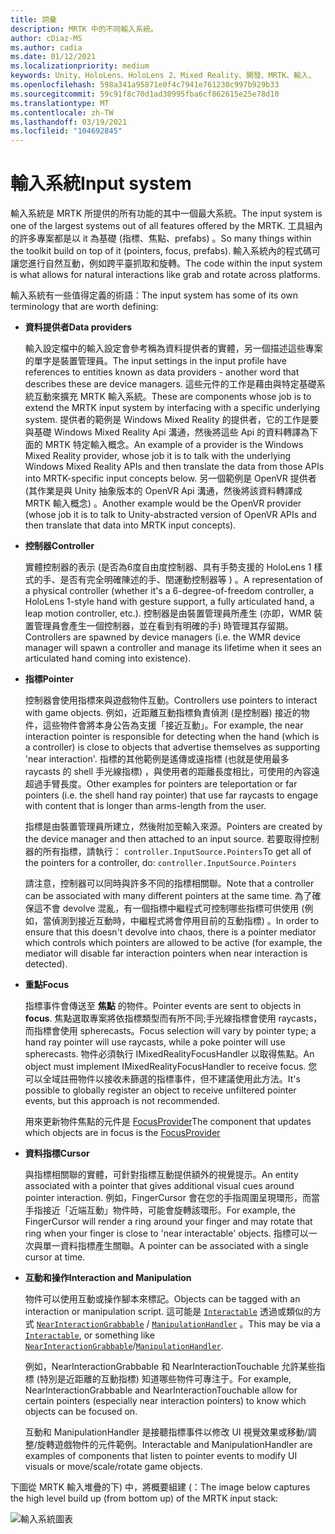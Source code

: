 ```yaml
---
title: 詞彙
description: MRTK 中的不同輸入系統。
author: cDiaz-MS
ms.author: cadia
ms.date: 01/12/2021
ms.localizationpriority: medium
keywords: Unity、HoloLens、HoloLens 2、Mixed Reality、開發、MRTK、輸入、
ms.openlocfilehash: 598a341a95871e0f4c7941e761230c997b929b33
ms.sourcegitcommit: 59c91f8c70d1ad30995fba6cf862615e25e78d10
ms.translationtype: MT
ms.contentlocale: zh-TW
ms.lasthandoff: 03/19/2021
ms.locfileid: "104692845"
---
```

# <a name="input-system"></a><span data-ttu-id="809e2-104">輸入系統</span><span class="sxs-lookup"><span data-stu-id="809e2-104">Input system</span></span>

<span data-ttu-id="809e2-105">輸入系統是 MRTK 所提供的所有功能的其中一個最大系統。</span><span class="sxs-lookup"><span data-stu-id="809e2-105">The input system is one of the largest systems out of all features offered by the MRTK.</span></span>
<span data-ttu-id="809e2-106">工具組內的許多專案都是以 it 為基礎 (指標、焦點、prefabs) 。</span><span class="sxs-lookup"><span data-stu-id="809e2-106">So many things within the toolkit build on top of it (pointers, focus, prefabs).</span></span> <span data-ttu-id="809e2-107">輸入系統內的程式碼可讓您進行自然互動，例如跨平臺抓取和旋轉。</span><span class="sxs-lookup"><span data-stu-id="809e2-107">The code within the input system is what allows for natural interactions like grab and rotate across platforms.</span></span>

<span data-ttu-id="809e2-108">輸入系統有一些值得定義的術語：</span><span class="sxs-lookup"><span data-stu-id="809e2-108">The input system has some of its own terminology that are worth defining:</span></span>

- <span data-ttu-id="809e2-109">**資料提供者**</span><span class="sxs-lookup"><span data-stu-id="809e2-109">**Data providers**</span></span>

    <span data-ttu-id="809e2-110">輸入設定檔中的輸入設定會參考稱為資料提供者的實體，另一個描述這些專案的單字是裝置管理員。</span><span class="sxs-lookup"><span data-stu-id="809e2-110">The input settings in the input profile have references to entities known as data providers - another word that describes these are device managers.</span></span> <span data-ttu-id="809e2-111">這些元件的工作是藉由與特定基礎系統互動來擴充 MRTK 輸入系統。</span><span class="sxs-lookup"><span data-stu-id="809e2-111">These are components whose job is to extend the MRTK input system by interfacing with a specific underlying system.</span></span> <span data-ttu-id="809e2-112">提供者的範例是 Windows Mixed Reality 的提供者，它的工作是要與基礎 Windows Mixed Reality Api 溝通，然後將這些 Api 的資料轉譯為下面的 MRTK 特定輸入概念。</span><span class="sxs-lookup"><span data-stu-id="809e2-112">An example of a provider is the Windows Mixed Reality provider, whose job it is to talk with the underlying Windows Mixed Reality APIs and then translate the data from those APIs into MRTK-specific input concepts below.</span></span> <span data-ttu-id="809e2-113">另一個範例是 OpenVR 提供者 (其作業是與 Unity 抽象版本的 OpenVR Api 溝通，然後將該資料轉譯成 MRTK 輸入概念) 。</span><span class="sxs-lookup"><span data-stu-id="809e2-113">Another example would be the OpenVR provider (whose job it is to talk to Unity-abstracted version of OpenVR APIs and then translate that data into MRTK input concepts).</span></span>

- <span data-ttu-id="809e2-114">**控制器**</span><span class="sxs-lookup"><span data-stu-id="809e2-114">**Controller**</span></span>

    <span data-ttu-id="809e2-115">實體控制器的表示 (是否為6度自由度控制器、具有手勢支援的 HoloLens 1 樣式的手、是否有完全明確陳述的手、閏運動控制器等 ) 。</span><span class="sxs-lookup"><span data-stu-id="809e2-115">A representation of a physical controller (whether it's a 6-degree-of-freedom controller, a HoloLens 1-style hand with gesture support, a fully articulated hand, a leap motion controller, etc.).</span></span> <span data-ttu-id="809e2-116">控制器是由裝置管理員所產生 (亦即，WMR 裝置管理員會產生一個控制器，並在看到有明確的手) 時管理其存留期。</span><span class="sxs-lookup"><span data-stu-id="809e2-116">Controllers are spawned by device managers (i.e. the WMR device manager will spawn a controller and manage its lifetime when it sees an articulated hand coming into existence).</span></span>

- <span data-ttu-id="809e2-117">**指標**</span><span class="sxs-lookup"><span data-stu-id="809e2-117">**Pointer**</span></span>

    <span data-ttu-id="809e2-118">控制器會使用指標來與遊戲物件互動。</span><span class="sxs-lookup"><span data-stu-id="809e2-118">Controllers use pointers to interact with game objects.</span></span> <span data-ttu-id="809e2-119">例如，近距離互動指標負責偵測 (是控制器) 接近的物件，這些物件會將本身公告為支援「接近互動」。</span><span class="sxs-lookup"><span data-stu-id="809e2-119">For example, the near interaction pointer is responsible for detecting when the hand (which is a controller) is close to objects that advertise themselves as supporting 'near interaction'.</span></span> <span data-ttu-id="809e2-120">指標的其他範例是遙傳或遠指標 (也就是使用最多 raycasts 的 shell 手光線指標) ，與使用者的距離長度相比，可使用的內容遠超過手臂長度。</span><span class="sxs-lookup"><span data-stu-id="809e2-120">Other examples for pointers are teleportation or far pointers (i.e. the shell hand ray pointer) that use far raycasts to engage with content that is longer than arms-length from the user.</span></span>

    <span data-ttu-id="809e2-121">指標是由裝置管理員所建立，然後附加至輸入來源。</span><span class="sxs-lookup"><span data-stu-id="809e2-121">Pointers are created by the device manager and then attached to an input source.</span></span> <span data-ttu-id="809e2-122">若要取得控制器的所有指標，請執行： `controller.InputSource.Pointers`</span><span class="sxs-lookup"><span data-stu-id="809e2-122">To get all of the pointers for a controller, do: `controller.InputSource.Pointers`</span></span>

    <span data-ttu-id="809e2-123">請注意，控制器可以同時與許多不同的指標相關聯。</span><span class="sxs-lookup"><span data-stu-id="809e2-123">Note that a controller can be associated with many different pointers at the same time.</span></span> <span data-ttu-id="809e2-124">為了確保這不會 devolve 混亂，有一個指標中繼程式可控制哪些指標可供使用 (例如，當偵測到接近互動時，中繼程式將會停用目前的互動指標) 。</span><span class="sxs-lookup"><span data-stu-id="809e2-124">In order to ensure that this doesn't devolve into chaos, there is a pointer mediator which controls which pointers are allowed to be active (for example, the mediator will disable far interaction pointers when near interaction is detected).</span></span>

- <span data-ttu-id="809e2-125">**重點**</span><span class="sxs-lookup"><span data-stu-id="809e2-125">**Focus**</span></span>

    <span data-ttu-id="809e2-126">指標事件會傳送至 **焦點** 的物件。</span><span class="sxs-lookup"><span data-stu-id="809e2-126">Pointer events are sent to objects in **focus**.</span></span> <span data-ttu-id="809e2-127">焦點選取專案將依指標類型而有所不同;手光線指標會使用 raycasts，而指標會使用 spherecasts。</span><span class="sxs-lookup"><span data-stu-id="809e2-127">Focus selection will vary by pointer type; a hand ray pointer will use raycasts, while a poke pointer will use spherecasts.</span></span> <span data-ttu-id="809e2-128">物件必須執行 IMixedRealityFocusHandler 以取得焦點。</span><span class="sxs-lookup"><span data-stu-id="809e2-128">An object must implement IMixedRealityFocusHandler to receive focus.</span></span> <span data-ttu-id="809e2-129">您可以全域註冊物件以接收未篩選的指標事件，但不建議使用此方法。</span><span class="sxs-lookup"><span data-stu-id="809e2-129">It's possible to globally register an object to receive unfiltered pointer events, but this approach is not recommended.</span></span>

    <span data-ttu-id="809e2-130">用來更新物件焦點的元件是 [FocusProvider](xref:Microsoft.MixedReality.Toolkit.Input.FocusProvider)</span><span class="sxs-lookup"><span data-stu-id="809e2-130">The component that updates which objects are in focus is the [FocusProvider](xref:Microsoft.MixedReality.Toolkit.Input.FocusProvider)</span></span>

- <span data-ttu-id="809e2-131">**資料指標**</span><span class="sxs-lookup"><span data-stu-id="809e2-131">**Cursor**</span></span>

    <span data-ttu-id="809e2-132">與指標相關聯的實體，可針對指標互動提供額外的視覺提示。</span><span class="sxs-lookup"><span data-stu-id="809e2-132">An entity associated with a pointer that gives additional visual cues around pointer interaction.</span></span> <span data-ttu-id="809e2-133">例如，FingerCursor 會在您的手指周圍呈現環形，而當手指接近「近端互動」物件時，可能會旋轉該環形。</span><span class="sxs-lookup"><span data-stu-id="809e2-133">For example, the FingerCursor will render a ring around your finger and may rotate that ring when your finger is close to 'near interactable' objects.</span></span> <span data-ttu-id="809e2-134">指標可以一次與單一資料指標產生關聯。</span><span class="sxs-lookup"><span data-stu-id="809e2-134">A pointer can be associated with a single cursor at time.</span></span>

- <span data-ttu-id="809e2-135">**互動和操作**</span><span class="sxs-lookup"><span data-stu-id="809e2-135">**Interaction and Manipulation**</span></span>

    <span data-ttu-id="809e2-136">物件可以使用互動或操作腳本來標記。</span><span class="sxs-lookup"><span data-stu-id="809e2-136">Objects can be tagged with an interaction or manipulation script.</span></span> <span data-ttu-id="809e2-137">這可能是 [`Interactable`](xref:Microsoft.MixedReality.Toolkit.UI.Interactable) 透過或類似的方式 [`NearInteractionGrabbable`](xref:Microsoft.MixedReality.Toolkit.Input.NearInteractionGrabbable) / [`ManipulationHandler`](xref:Microsoft.MixedReality.Toolkit.UI.ManipulationHandler) 。</span><span class="sxs-lookup"><span data-stu-id="809e2-137">This may be via a [`Interactable`](xref:Microsoft.MixedReality.Toolkit.UI.Interactable), or something like [`NearInteractionGrabbable`](xref:Microsoft.MixedReality.Toolkit.Input.NearInteractionGrabbable)/[`ManipulationHandler`](xref:Microsoft.MixedReality.Toolkit.UI.ManipulationHandler).</span></span>

    <span data-ttu-id="809e2-138">例如，NearInteractionGrabbable 和 NearInteractionTouchable 允許某些指標 (特別是近距離的互動指標) 知道哪些物件可專注于。</span><span class="sxs-lookup"><span data-stu-id="809e2-138">For example, NearInteractionGrabbable and NearInteractionTouchable allow for certain pointers (especially   near interaction pointers) to know which objects can be focused on.</span></span>

    <span data-ttu-id="809e2-139">互動和 ManipulationHandler 是接聽指標事件以修改 UI 視覺效果或移動/調整/旋轉遊戲物件的元件範例。</span><span class="sxs-lookup"><span data-stu-id="809e2-139">Interactable and ManipulationHandler are examples of components that listen to pointer events to modify   UI visuals or move/scale/rotate game objects.</span></span>

<span data-ttu-id="809e2-140">下圖從 MRTK 輸入堆疊的下) 中，將概要組建 (：</span><span class="sxs-lookup"><span data-stu-id="809e2-140">The image below captures the high level build up (from bottom up) of the MRTK input stack:</span></span>

![輸入系統圖表](../../features/Images/Input/MRTK_InputSystem.png)

